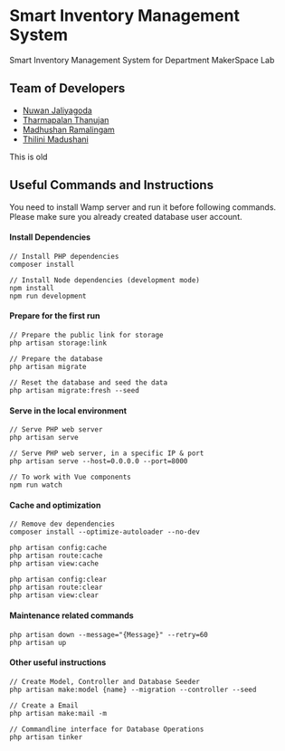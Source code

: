 # Smart Inventory Management System

Smart Inventory Management System for Department MakerSpace Lab

## Team of Developers 
- [Nuwan Jaliyagoda](http://github.com/NuwanJ)
- [Tharmapalan Thanujan](http://github.com/thanujan96)
- [Madhushan Ramalingam](https://github.com/DrMadhushan)
- [Thilini Madushani](http://github.com/Thilini98)

This is old 

## Useful Commands and Instructions

You need to install Wamp server and run it before following commands.
Please make sure you already created database user account.

#### Install Dependencies
```
// Install PHP dependencies
composer install

// Install Node dependencies (development mode)
npm install
npm run development
```

#### Prepare for the first run

```
// Prepare the public link for storage
php artisan storage:link

// Prepare the database
php artisan migrate

// Reset the database and seed the data
php artisan migrate:fresh --seed

```

#### Serve in the local environment

```
// Serve PHP web server
php artisan serve

// Serve PHP web server, in a specific IP & port
php artisan serve --host=0.0.0.0 --port=8000

// To work with Vue components
npm run watch
```

#### Cache and optimization
```
// Remove dev dependencies
composer install --optimize-autoloader --no-dev

php artisan config:cache
php artisan route:cache
php artisan view:cache

php artisan config:clear
php artisan route:clear
php artisan view:clear
```

#### Maintenance related commands  
```
php artisan down --message="{Message}" --retry=60
php artisan up
```

#### Other useful instructions

```
// Create Model, Controller and Database Seeder
php artisan make:model {name} --migration --controller --seed

// Create a Email
php artisan make:mail -m

// Commandline interface for Database Operations
php artisan tinker

```
